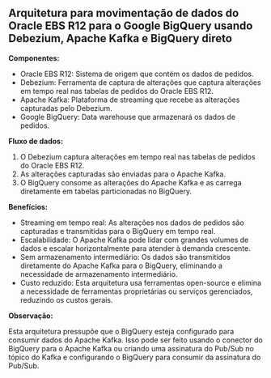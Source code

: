 ## Arquitetura para movimentação de dados do Oracle EBS R12 para o Google BigQuery usando Debezium, Apache Kafka e BigQuery direto

**Componentes:**

* Oracle EBS R12: Sistema de origem que contém os dados de pedidos.
* Debezium: Ferramenta de captura de alterações que captura alterações em tempo real nas tabelas de pedidos do Oracle EBS R12.
* Apache Kafka: Plataforma de streaming que recebe as alterações capturadas pelo Debezium.
* Google BigQuery: Data warehouse que armazenará os dados de pedidos.

**Fluxo de dados:**

1. O Debezium captura alterações em tempo real nas tabelas de pedidos do Oracle EBS R12.
2. As alterações capturadas são enviadas para o Apache Kafka.
3. O BigQuery consome as alterações do Apache Kafka e as carrega diretamente em tabelas particionadas no BigQuery.

**Benefícios:**

* Streaming em tempo real: As alterações nos dados de pedidos são capturadas e transmitidas para o BigQuery em tempo real.
* Escalabilidade: O Apache Kafka pode lidar com grandes volumes de dados e escalar horizontalmente para atender à demanda crescente.
* Sem armazenamento intermediário: Os dados são transmitidos diretamente do Apache Kafka para o BigQuery, eliminando a necessidade de armazenamento intermediário.
* Custo reduzido: Esta arquitetura usa ferramentas open-source e elimina a necessidade de ferramentas proprietárias ou serviços gerenciados, reduzindo os custos gerais.

**Observação:**

Esta arquitetura pressupõe que o BigQuery esteja configurado para consumir dados do Apache Kafka. Isso pode ser feito usando o conector do BigQuery para o Apache Kafka ou criando uma assinatura do Pub/Sub no tópico do Kafka e configurando o BigQuery para consumir da assinatura do Pub/Sub.